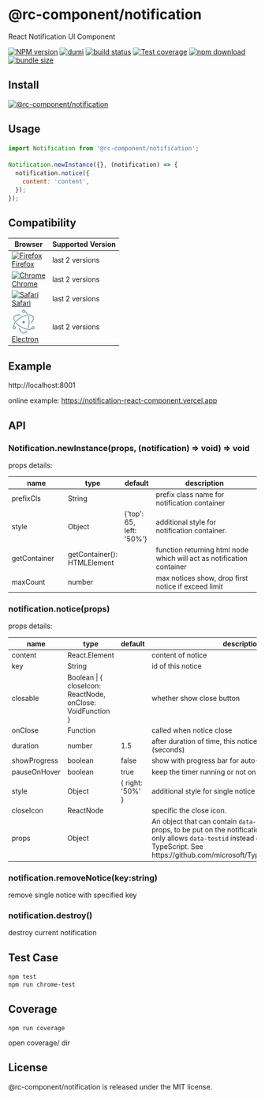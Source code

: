 # @rc-component/notification

React Notification UI Component

[![NPM version][npm-image]][npm-url] [![dumi](https://img.shields.io/badge/docs%20by-dumi-blue?style=flat-square)](https://github.com/umijs/dumi) [![build status][github-actions-image]][github-actions-url] [![Test coverage][coveralls-image]][coveralls-url] [![npm download][download-image]][download-url] [![bundle size][bundlephobia-image]][bundlephobia-url]

[npm-image]: http://img.shields.io/npm/v/@rc-component/notification.svg?style=flat-square
[npm-url]: http://npmjs.org/package/@rc-component/notification
[github-actions-image]: https://github.com/react-component/notification/workflows/CI/badge.svg
[github-actions-url]: https://github.com/react-component/notification/actions
[coveralls-image]: https://img.shields.io/coveralls/react-component/notification.svg?style=flat-square
[coveralls-url]: https://coveralls.io/r/react-component/notification?branch=master
[download-image]: https://img.shields.io/npm/dm/@rc-component/notification.svg?style=flat-square
[download-url]: https://npmjs.org/package/@rc-component/notification
[bundlephobia-url]: https://bundlephobia.com/result?p=@rc-component/notification
[bundlephobia-image]: https://badgen.net/bundlephobia/minzip/@rc-component/notification

## Install

[![@rc-component/notification](https://nodei.co/npm/@rc-component/notification.png)](https://npmjs.org/package/@rc-component/notification)

## Usage

```js
import Notification from '@rc-component/notification';

Notification.newInstance({}, (notification) => {
  notification.notice({
    content: 'content',
  });
});
```

## Compatibility

| Browser                                                                                                                                                                   | Supported Version |
| ------------------------------------------------------------------------------------------------------------------------------------------------------------------------- | ----------------- |
| [![Firefox](https://raw.githubusercontent.com/alrra/browser-logos/master/src/firefox/firefox_48x48.png)<br>Firefox](http://godban.github.io/browsers-support-badges/)     | last 2 versions   |
| [![Chrome](https://raw.githubusercontent.com/alrra/browser-logos/master/src/chrome/chrome_48x48.png)<br>Chrome](http://godban.github.io/browsers-support-badges/)         | last 2 versions   |
| [![Safari](https://raw.githubusercontent.com/alrra/browser-logos/master/src/safari/safari_48x48.png)<br>Safari](http://godban.github.io/browsers-support-badges/)         | last 2 versions   |
| [![Electron](https://raw.githubusercontent.com/alrra/browser-logos/master/src/electron/electron_48x48.png)<br>Electron](http://godban.github.io/browsers-support-badges/) | last 2 versions   |

## Example

http://localhost:8001

online example: https://notification-react-component.vercel.app

## API

### Notification.newInstance(props, (notification) => void) => void

props details:

<table class="table table-bordered table-striped">
    <thead>
    <tr>
        <th style="width: 100px;">name</th>
        <th style="width: 50px;">type</th>
        <th style="width: 50px;">default</th>
        <th>description</th>
    </tr>
    </thead>
    <tbody>
        <tr>
          <td>prefixCls</td>
          <td>String</td>
          <td></td>
          <td>prefix class name for notification container</td>
        </tr>
        <tr>
          <td>style</td>
          <td>Object</td>
          <td>{'top': 65, left: '50%'}</td>
          <td>additional style for notification container.</td>
        </tr>
        <tr>
          <td>getContainer</td>
          <td>getContainer(): HTMLElement</td>
          <td></td>
          <td>function returning html node which will act as notification container</td>
        </tr>
        <tr>
          <td>maxCount</td>
          <td>number</td>
          <td></td>
          <td>max notices show, drop first notice if exceed limit</td>
        </tr>
    </tbody>
</table>

### notification.notice(props)

props details:

<table class="table table-bordered table-striped">
    <thead>
    <tr>
        <th style="width: 100px;">name</th>
        <th style="width: 50px;">type</th>
        <th style="width: 50px;">default</th>
        <th>description</th>
    </tr>
    </thead>
    <tbody>
        <tr>
          <td>content</td>
          <td>React.Element</td>
          <td></td>
          <td>content of notice</td>
        </tr>
        <tr>
          <td>key</td>
          <td>String</td>
          <td></td>
          <td>id of this notice</td>
        </tr>
        <tr>
          <td>closable</td>
          <td>Boolean | { closeIcon: ReactNode, onClose: VoidFunction }</td>
          <td></td>
          <td>whether show close button</td>
        </tr>
        <tr>
          <td>onClose</td>
          <td>Function</td>
          <td></td>
          <td>called when notice close</td>
        </tr>
        <tr>
          <td>duration</td>
          <td>number</td>
          <td>1.5</td>
          <td>after duration of time, this notice will disappear.(seconds)</td>
        </tr>
        <tr>
          <td>showProgress</td>
          <td>boolean</td>
          <td>false</td>
          <td>show with progress bar for auto-closing notification</td>
        </tr>
        <tr>
          <td>pauseOnHover</td>
          <td>boolean</td>
          <td>true</td>
          <td>keep the timer running or not on hover</td>
        </tr>
        <tr>
          <td>style</td>
          <td>Object</td>
          <td> { right: '50%' } </td>
          <td>additional style for single notice node.</td>
        </tr>
        <tr>
          <td>closeIcon</td>
          <td>ReactNode</td>
          <td></td>
          <td>specific the close icon.</td>
        </tr>
        <tr>
          <td>props</td>
          <td>Object</td>
          <td></td>
          <td>An object that can contain <code>data-*</code>, <code>aria-*</code>, or <code>role</code> props, to be put on the notification <code>div</code>. This currently only allows <code>data-testid</code> instead of <code>data-*</code> in TypeScript. See https://github.com/microsoft/TypeScript/issues/28960.</td>
        </tr>
    </tbody>
</table>

### notification.removeNotice(key:string)

remove single notice with specified key

### notification.destroy()

destroy current notification

## Test Case

```
npm test
npm run chrome-test
```

## Coverage

```
npm run coverage
```

open coverage/ dir

## License

@rc-component/notification is released under the MIT license.
